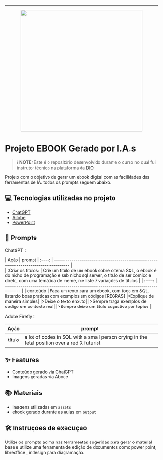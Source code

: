 
-------


<p align="center">
<img 
    src="./assets/cover.png"
    width="400"  
/>
</p>

# Projeto EBOOK Gerado por I.A.s


 > ℹ️ **NOTE:** Este é o repositório desenvolvido durante o curso no qual fui instrutor técnico na plataforma da [DIO](https://dio.me)

Projeto com o objetivo de gerar um ebook digital com as facilidades das ferramentas de IA. todos os prompts
seguem abaixo.


## 💻 Tecnologias utilizadas no projeto

- [ChatGPT](https://chat.openai.com/) 
- [Adobe](https://www.adobe.com/br/products/firefly/features/text-to-image.html)
- [PowerPoint](https://www.microsoft.com/en/microsoft-365/powerpoint)

## 🧠 Prompts


ChatGPT：

|   Ação   | prompt                                                                                                                                              | :----: | -------------------------------------------------------------------------------------- |                                                              
| :Criar os titulos: | Crie um titulo de um ebook sobre o tema SQL, o ebook é do nicho de programação e sub nicho sql server, o titulo de ser comico e direto, com uma temática de meme, me liste 7 variações de titulos |
| :----: | -------------------------------------------------------------------------------------- | 
| conteúdo | Faça um texto para um ebook, com foco em SQL, listando boas praticas com exemplos em códigos
[REGRAS]
|>Explique de maneira simples|
|>Deixe o texto enxuto|
|>Sempre traga exemplos de codigo em contexto real|
|>Sempre deixe um titulo sugestivo por topico |


Adobe Firefly：

|  Ação  | prompt                                                                                 |
| :----: | -------------------------------------------------------------------------------------- |
| título | a lot of codes in SQL with a small person crying in the fetal position over a red X futurist |

## ✨ Features

- Conteúdo gerado via ChatGPT
- Imagens geradas via Abode

## 📚 Materiais

- Imagens utilizadas em `assets`
- ebook gerado durante as aulas em `output`

## 🛠️ Instruções de execução

Utilize os prompts acima nas ferramentas sugeridas para gerar o material base e utilize uma ferramenta de edição de documentos como power point, libreoffice , indesign para diagramação.




